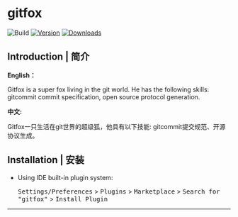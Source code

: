 # gitfox

![Build](https://github.com/gclm/gitfox/workflows/Build/badge.svg)
[![Version](https://img.shields.io/jetbrains/plugin/v/PLUGIN_ID.svg)](https://plugins.jetbrains.com/plugin/PLUGIN_ID)
[![Downloads](https://img.shields.io/jetbrains/plugin/d/PLUGIN_ID.svg)](https://plugins.jetbrains.com/plugin/PLUGIN_ID)

<!-- Plugin description -->

## Introduction | 简介

**English：**

Gitfox is a super fox living in the git world. He has the following skills: gitcommit commit specification, open source
protocol generation.

**中文:**

Gitfox一只生活在git世界的超级狐，他具有以下技能: gitcommit提交规范、开源协议生成。

## Installation | 安装

- Using IDE built-in plugin system:

  <kbd>Settings/Preferences</kbd> > <kbd>Plugins</kbd> > <kbd>Marketplace</kbd> > <kbd>Search for "gitfox"</kbd> >
  <kbd>Install Plugin</kbd>
---
<!-- Plugin description end -->
